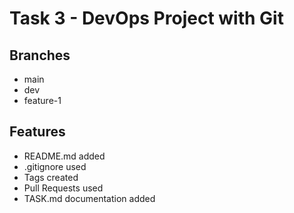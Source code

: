 # Task 3 - DevOps Project with Git

## Branches
- main
- dev
- feature-1

## Features
- README.md added
- .gitignore used
- Tags created
- Pull Requests used
- TASK.md documentation added

